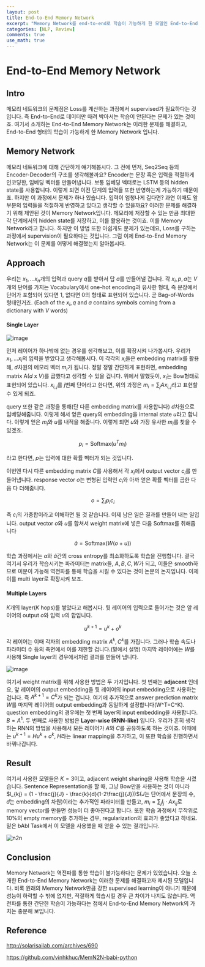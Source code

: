 ```yaml
---
layout: post
title: End-to-End Memory Network
excerpt: "Memory Network를 end-to-end로 학습이 가능하게 한 모델인 End-to-End Memory Networ에 대한 리뷰"
categories: [NLP, Review]
comments: true
use_math: true
---
```


# End-to-End Memory Network

## Intro

 메모리 네트워크의 문제점은 Loss를 계산하는 과정에서 supervised가 필요하다는 것입니다. 즉 End-to-End로 데이터만 때려 박아서는 학습이 안된다는 문제가 있는 것이죠. 여기서 소개하는 End-to-End Memory Network는 이러한 문제를 해결하고, End-to-End 형태의 학습이 가능하게 한 Memory Network 입니다.

## Memory Network

 메모리 네트워크에 대해 간단하게 얘기해봅시다. 그 전에 먼저, Seq2Seq 등의 Encoder-Decoder의 구조를 생각해볼까요? Encoder는 문장 혹은 입력을 적절하게 인코딩한, 임베딩 벡터를 만들어냅니다. 보통 임베딩 벡터로는 LSTM 등의 hidden state를 사용합니다. 이렇게 되면 이전 단계의 입력들 또한 반영하는게 가능하기 때문이죠. 하지만 이 과정에서 문제가 하나 있습니다. 입력이 엄청나게 길다면? 과연 이때도 앞 부분의 입력들을 적절하게 반영하고 있다고 생각할 수 있을까요? 이러한 문제를 해결하기 위해 제안된 것이 Memory Network입니다. 메모리에 저장할 수 있는 만큼 최대한 각 단계에서의 hidden state를 저장하고, 이를 활용하는 것이죠. 이를 Memory Network라고 합니다. 하지만 이 방법 또한 아쉽게도 문제가 있는데요, Loss를 구하는 과정에서 supervision이 필요하다는 것입니다. 그럼 이제 End-to-End Memory Network는 이 문제를 어떻게 해결했는지 알아봅시다.

## Approach

 우리는 $x_1, ... x_n$개의 입력과 query $q$를 받아서 답 $a$를 만들어낼 겁니다. 각 $x_i, p, a$는 $V$개의 단어를 가지는 Vocabulary에서 one-hot encoding과 유사한 형태, 즉 문장에서 단어가 포함되어 있다면 1, 없다면 0의 형태로 표현되어 있습니다. 곧 Bag-of-Words 형태인거죠. (Each of the $x_i, q$ and $a$ contains symbols coming from a dictionary with $V$ words)

#### Single Layer

![image](https://user-images.githubusercontent.com/25279765/37243449-cfaa4228-24bc-11e8-8d42-2f8747d1c755.png)

 먼저 레이어가 하나밖에 없는 경우를 생각해보고, 이를 확장시켜 나가봅시다. 우리가 $x_1,...x_i$의 입력을 받았다고 생각해봅시다. 이 각각의 $x_i$들은 embedding matrix를 활용해, $d$차원의 메모리 벡터 $m_i$가 됩니다. 정말 정말 간단하게 표현하면, embedding matrix A($d$ x  $V$)를 곱했다고 생각할 수 있을 겁니다. 위에서 말했듯이, $x_i$는 Bow형태로 표현되어 있습니다. $x_{i, j}$를 $j$번째 단어라고 한다면, 위의 과정은 $m_i = \sum_j{Ax_{i,j}}$라고 표현할 수 있게 되죠.

 query 또한 같은 과정을 통해(단 다른 embedding matrix를 사용합니다) $d$차원으로 임베딩해줍니다. 이렇게 해서 얻은 query의 embedding을 internal state $u$라고 합니다. 이렇게 얻은 $m_i$와 $u$를 내적을 해줍니다. 이렇게 되면 $u$와 가장 유사한 $m_i$를 찾을 수 있겠죠.

$$p_i = \text{Softmax}(u^T m_i)$$

라고 한다면, $p$는 입력에 대한 확률 벡터가 되는 것입니다.

이번엔 다시 다른 embedding matrix $C$를 사용해서 각 $x_i$에서 output vector $c_i$를 만들어냅니다. response vector $o$는 변형된 입력인 $c_i$와 아까 얻은 확률 벡터를 곱한 다음 다 더해줍니다.

$$ o = \sum_i{p_i c_i}$$

즉 $c_i$의 가중합이라고 이해하면 될 것 같습니다. 이제 남은 일은 결과를 만들어 내는 일입니다. output vector $o$와 $u$를 합쳐서 weight matrix에 넣은 다음 Softmax를 취해줍니다

$$ \hat{a} = \text{Softmax}(W(o+u))$$

학습 과정에서는 $a$와 $\hat{a}$간의 cross entropy를 최소화하도록 학습을 진행합니다. 결국 여기서 우리가 학습시키는 파라미터는 matrix들, $A, B, C, W$가 되고, 이들은 smooth하므로 미분이 가능해 역전파를 통해 학습을 시킬 수 있다는 것이 논문의 논지입니다. 이제 이를 multi layer로 확장시켜 보죠.

#### Multiple Layers

$K$개의 layer($K$ hops)를 쌓았다고 해봅시다. 뒷 레이어의 입력으로 들어가는 것은 앞 레이어의 output $o$와 입력 $u$의 합입니다.

$$u^{k+1} = u^k + o^k$$

각 레이어는 이때 각자의 embedding matrix $A^k, C^k$를 가집니다. 그러나 학습 속도나 파라미터 수 등의 측면에서 이를 제한할 겁니다.(밑에서 설명) 마지막 레이어에는 $W$를 사용해 Single layer의 경우에서처럼 결과를 만들어 냅니다.

![image](https://user-images.githubusercontent.com/25279765/37243497-85a8eb38-24bd-11e8-845f-4aba2f5bc3ed.png)

여기서 weight matrix를 위해 사용한 방법은 두 가지입니다. 첫 번째는 **adjacent** 인데요, 앞 레이어의 output embedding을 뒷 레이어의 input embedding으로 사용하는 겁니다. 즉 $A^{k+1} = C^k$가 되는 겁니다. 여기에 추가적으로 answer prediction matrix $W$를 마지막 레이어의 output embedding과 동일하게 설정합니다(W^T=C^K). question embedding의 경우에는 첫 번째 layer의 input embedding을 사용합니다. $B = A^1$. 두 번째로 사용한 방법은 **Layer-wise (RNN-like)** 입니다. 우리가 흔히 생각하는 RNN의 방법을 사용해서 모든 레이어가 $A$와 $C$를 공유하도록 하는 것이죠. 이때에는 $u^{k+1} = Hu^k + o^k$, $H$라는 linear mapping을 추가하고, 이 또한 학습을 진행하면서 바꿔나갑니다.

## Result

여기서 사용한 모델들은 $K = 3$이고, adjacent weight sharing을 사용해 학습을 시켰습니다. Sentence Representation을 할 때, 그냥 Bow만을 사용하는 것이 아니라 $l_{kj} = (1 - \frac{j}{J} - \frac{k}{d}(1-2\frac{j}{J}))$($J$는 단어에서 문장의 수, $d$는 embedding의 차원)이라는 추가적인 파라미터를 만들고, $m_i = \sum_j l_j \cdot Ax_{ij}$로 memory vector를 만들면 성능이 더 좋아진다고 합니다. 또한 학습 과정에서 무작위로 10%의 empty memory를 추가하는 경우, regularization의 효과가 좋았다고 하네요. 밑은 bAbl Task에서 이 모델을 사용했을 때 얻을 수 있는 결과입니다.

![n2n](https://camo.githubusercontent.com/b563d59313f34e16a1fedabf235c568aa45d029b/687474703a2f2f692e696d6775722e636f6d2f6d4b745a376b422e676966)

## Conclusion

Memory Network는 역전파를 통한 학습이 불가능하다는 문제가 있었습니다. 오늘 소개한 End-to-End Memory Network는 이러한 문제를 해결하고자 제시된 모델입니다. 비록 원래의 Memory Network만큼 강한 supervised learning이 아니기 때문에 성능이 하락할 수 밖에 없지만, 적절하게 학습시킬 경우 큰 차이가 나지도 않습니다. 역전파를 통한 간단한 학습이 가능하다는 점에서 End-to-End Memory Network의 가치는 충분해 보입니다.

## Reference

http://solarisailab.com/archives/690

https://github.com/vinhkhuc/MemN2N-babi-python
